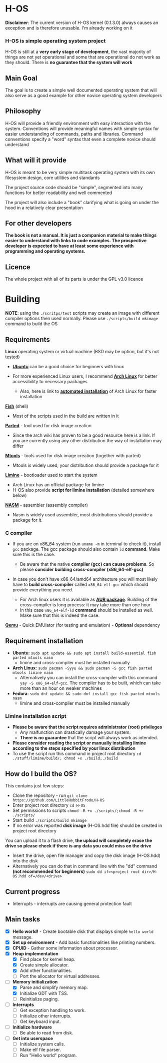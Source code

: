 # H-OS

**Disclaimer**: The current version of H-OS kernel (0.1.3.0) always causes an exception and is therefore unusable. I'm already working on it

### H-OS is simple operating system project

H-OS is still at a **very early stage of development**, the vast majority of things are not yet operational and some that are operational do not work as they should. There is **no guarantee that the system will work**

## Main Goal
The goal is to create a simple well documented operating system that will also serve as a good example for other novice operating system developers

## Philosophy
H-OS will provide a friendly environment with easy interaction with the system. Conventions will provide meaningful names with simple syntax for easier understanding of commands, paths and libraries. Command conventions specify a "word" syntax that even a complete novice should understand

## What will it provide
H-OS is meant to be very simple multitask operating system with its own filesystem design, core utilities and standards

The project source code should be "simple", segmented into many functions for better readability and well commented

The project will also include a "book" clarifying what is going on under the hood in a relatively clear presentation

## For other developers
**The book is not a manual. It is just a companion material to make things easier to understand with links to code examples. The prospective developer is expected to have at least some experience with programming and operating systems.**

## Licence
The whole project with all of its parts is under the GPL v3.0 licence


# Building
**NOTE**: using the `./scritps/test` scripts may create an image with different compiler options then used normally. Please use `./scripts/build mkimage` command to build the OS
## Requirements
**Linux** operating system or virtual machine (BSD may be option, but it's not tested)

- **[Ubuntu](https://ubuntu.com/)** can be a good choice for beginners with linux

- For more experienced Linux users, I recommend **[Arch Linux](https://archlinux.org/)** for better accessibility to necessary packages
  - Also, here is link to **[automated installation](https://alci.online/)** of Arch Linux for faster installation

**[Fish](https://fishshell.com/)** (shell)
- Most of the scripts used in the build are written in it

**[Parted](https://wiki.archlinux.org/title/Parted)** - tool used for disk image creation
- Since the arch wiki has proven to be a good resource here is a link. If you are currently using any other distribution the way of installation may differ

**[Mtools](https://www.gnu.org/software/mtools/)** - tools used for disk image creation (together with parted)
  - Mtools is widely used, your distribution should provide a package for it

**[Limine](https://limine-bootloader.org/)** - bootloader used to start the system
- Arch Linux has an official package for limine
- H-OS also provide **script for limine installation** (detailed somewhere below)

**[NASM](https://www.nasm.us/)** - assembler (assembly compiler)
- Nasm is widely used assembler, most distributions should provide a package for it.


### **C compiler**
- If you are on x86_64 system (run ```uname -m``` in terminal to check it), install ```gcc``` package.
The gcc package should also contain ```ld``` **command**. Make sure this is the case.
  - Be aware that the native **compiler (gcc) can cause problems**. So please **consider building cross-compiler (x86_64-elf-gcc)**


- In case you don't have x86_64/amd64 architecture you will most likely have to **build cross-compiler** called ```x86_64-elf-gcc``` which should provide everything you need.
    - For Arch linux users it is available as **[AUR package](https://aur.archlinux.org/packages/x86_64-elf-gcc)**. Building of the cross-compiler is long process: it may take more than one hour
    - In this case ```x86_64-elf-ld``` **command** should be installed as well. Make sure that this is indeed the case.


**[Qemu](https://www.qemu.org/)** - Quick EMUlator (for testing and emulation) - **Optional** dependency

## Requirement installation
- **Ubuntu**: ```sudo apt update && sudo apt install build-essential fish parted mtools nasm```
  - limine and cross-compiler must be installed manually
- **Arch Linux**: ```sudo pacman -Syyu && sudo pacman -S gcc fish parted mtools limine nasm```
    - Alternatively you can install the cross-compiler with this command ```yay -S x86_64-elf-gcc```. The compiler has to be built, which can take more than an hour on weaker machines
- **Fedora**: ```sudo dnf update && sudo dnf install gcc fish parted mtools nasm```
  - limine  and cross-compiler must be installed manually


### **Limine** installation script
- **Please be aware that the script requires administrator (root) privileges**
  - Any malfunction can drastically damage your system.
  - **There is no guarantee** that the script will always work as intended.
- **Please consider reading the script or manually installing limine according to the steps specified by your linux distribution**
- To use the script run this command in project root directory ```cd ./stuff/limine/build/; chmod +x ./build;./build```

## How do I build the OS?
This contains just few steps:
- Clone the repository - run ```git clone https://github.com/LittleHobbitFrodo/H-OS```
- Enter project root directory ```cd H-OS```
- Set permissions to scripts ```chmod -R +x ./scripts/;chmod -R +r ./scripts/```
- Start build ```./scripts/build mkimage```
- If no error was reported **disk image** (H-OS.hdd file) should be created in project root directory


You can upload it to a flash drive, **the upload will completely erase the drive so please check if there is any data you could miss on the drive**
- Insert the drive, open file manager and copy the disk image (H-OS.hdd) into the disk
- Alternatively you can do that in command line with the "dd" command **(not recommended for beginners)** ```sudo dd if=<project root dir>/H-OS.hdd of=/dev/<drive>```

## Current progress
 - Interrupts - interrupts are causing general protection fault

## Main tasks
  - [x] **Hello world!** - Create bootable disk that displays simple ```hello world``` message.
  - [x] **Set up environment** - Add basic functionalities like printing numbers.
  - [x] **CPUID** - Gather some information about processor.
  - [x] **Heap implementation**
    - [x] Find place for kernel heap.
    - [x] Create simple allocator.
    - [x] Add other functionalities.
    - [ ] Port the allocator for virtual addresses.
  - [ ] **Memory initialization**
    - [x] Parse and simplify memory map.
    - [x] Initialize GDT with TSS.
    - [ ] Reinitialize paging.
  - [ ] **Interrupts**
    - [ ] Get exception handling to work.
    - [ ] Initialize other interrupts.
    - [ ] Get keyboard input.
  - [ ] **Initialize hardware**
    - [ ] Be able to read from disk.
  - [ ] **Get into userspace**
    - [ ] Initialize system calls.
    - [ ] Make elf file parser.
    - [ ] Run "Hello world" program.
